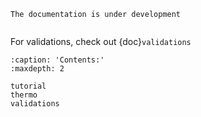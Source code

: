  
```{warning}
The documentation is under development 
```

```{include} ../../README.md
```
 
For validations, check out {doc}`validations`
  
```{toctree}
:caption: 'Contents:'
:maxdepth: 2

tutorial
thermo
validations
``` 
